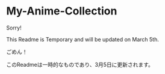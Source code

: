# My-Anime-Collection

Sorry!

This Readme is Temporary and will be updated on March 5th.

ごめん！

このReadmeは一時的なものであり、3月5日に更新されます。



